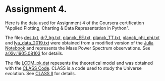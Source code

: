 # Assignment 4.
Here is the data used for Assignment 4 of the Coursera certification "Applied Plotting, Charting & Data Representation in Python". 

The files [des.txt](https://github.com/losvaldote/MPS_for_homework_4/blob/main/des.txt), [dr7_lrg.txt](https://github.com/losvaldote/MPS_for_homework_4/blob/main/dr7_lrg.txt), [planck_EE.txt](https://github.com/losvaldote/MPS_for_homework_4/blob/main/planck_EE.txt), [planck_TT.txt](https://github.com/losvaldote/MPS_for_homework_4/blob/main/planck_TT.txt), [planck_phi_phi.txt](https://github.com/losvaldote/MPS_for_homework_4/blob/main/planck_phi_phi.txt) and [lya_data_2019.txt](https://github.com/losvaldote/MPS_for_homework_4/blob/main/lya_data_2019.txt) were obtained from a modified version of the [Julia Notebook](https://github.com/marius311/mpk_compilation) and represents the Mass Power Spectrum observations. See [arXiv:1905.08103](https://arxiv.org/abs/1905.08103) for details.

The file [LCDM_pk.dat](https://github.com/losvaldote/MPS_for_homework_4/blob/main/LCDM_pk.dat) repesents the theoretical model and was obtained with the [CLASS Code](https://github.com/lesgourg/class_public). CLASS is a code used to study the Universe evolution. See [CLASS II](http://arxiv.org/abs/1104.2933) for details.
